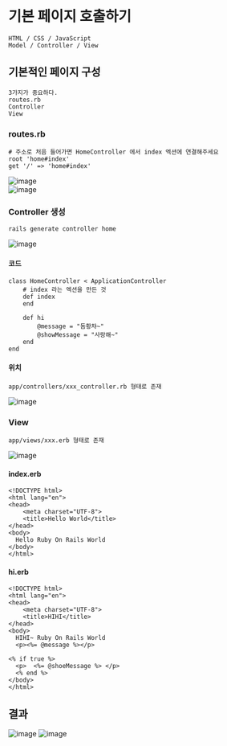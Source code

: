 # 기본 페이지 호출하기
    HTML / CSS / JavaScript
    Model / Controller / View 
    
## 기본적인 페이지 구성 
    3가지가 중요하다. 
    routes.rb
    Controller
    View 

### routes.rb
    # 주소로 처음 들어가면 HomeController 에서 index 엑션에 연결해주세요
    root 'home#index'
    get '/' => 'home#index'
![image](https://user-images.githubusercontent.com/22822369/186712294-89592117-051d-4f0e-9da7-0e364e4c387d.png)  
![image](https://user-images.githubusercontent.com/22822369/186714624-a9c35f07-4da4-484d-ad00-449fcbaa944c.png)  
### Controller 생성
    rails generate controller home
![image](https://user-images.githubusercontent.com/22822369/186712667-c617aee1-4c36-44ca-a9a0-b42323d7be5e.png)  

#### 코드
    class HomeController < ApplicationController
        # index 라는 엑션을 만든 것
        def index
        end
        
        def hi
            @message = "돔황챠~"
            @showMessage = "사랑해~"
        end
    end


#### 위치
    app/controllers/xxx_controller.rb 형태로 존재
![image](https://user-images.githubusercontent.com/22822369/186712803-364d4c58-23b1-4dcc-a511-65f749fd66af.png)

### View
    app/views/xxx.erb 형태로 존재
![image](https://user-images.githubusercontent.com/22822369/186713524-932ed7a0-a9e2-498b-8362-c93b8f6c146b.png)

#### index.erb
    <!DOCTYPE html>
    <html lang="en">
    <head>
        <meta charset="UTF-8">
        <title>Hello World</title>
    </head>
    <body>
      Hello Ruby On Rails World
    </body>
    </html>

#### hi.erb
    <!DOCTYPE html>
    <html lang="en">
    <head>
        <meta charset="UTF-8">
        <title>HIHI</title>
    </head>
    <body>
      HIHI~ Ruby On Rails World
      <p><%= @message %></p>
    
    <% if true %>
      <p>  <%= @shoeMessage %> </p>
      <% end %>
    </body>
    </html>

## 결과
![image](https://user-images.githubusercontent.com/22822369/186714414-068ec61e-4243-4541-a0af-fbc9d217c78d.png)
![image](https://user-images.githubusercontent.com/22822369/186715363-e33c4668-d50c-4ad5-87bc-d7ca0734b647.png)